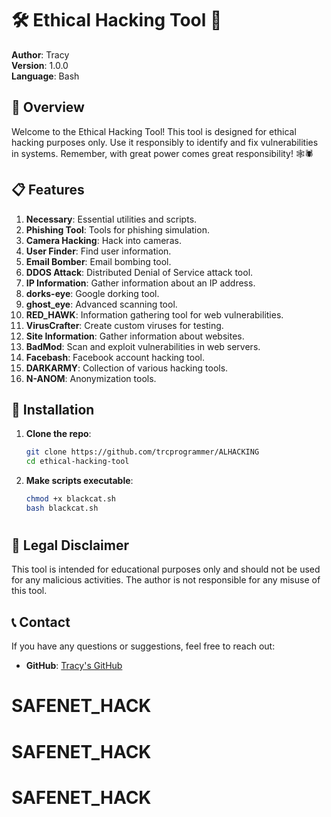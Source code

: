 

# 🛠️ Ethical Hacking Tool 🚀

**Author**: Tracy  
**Version**: 1.0.0  
**Language**: Bash

## 🌟 Overview

Welcome to the Ethical Hacking Tool! This tool is designed for ethical hacking purposes only. Use it responsibly to identify and fix vulnerabilities in systems. Remember, with great power comes great responsibility! 🕸️🕷️

## 📋 Features

1. **Necessary**: Essential utilities and scripts.
2. **Phishing Tool**: Tools for phishing simulation.
3. **Camera Hacking**: Hack into cameras.
4. **User Finder**: Find user information.
5. **Email Bomber**: Email bombing tool.
6. **DDOS Attack**: Distributed Denial of Service attack tool.
7. **IP Information**: Gather information about an IP address.
8. **dorks-eye**: Google dorking tool.
9. **ghost_eye**: Advanced scanning tool.
10. **RED_HAWK**: Information gathering tool for web vulnerabilities.
11. **VirusCrafter**: Create custom viruses for testing.
12. **Site Information**: Gather information about websites.
13. **BadMod**: Scan and exploit vulnerabilities in web servers.
14. **Facebash**: Facebook account hacking tool.
15. **DARKARMY**: Collection of various hacking tools.
16. **N-ANOM**: Anonymization tools.

## 📂 Installation

1. **Clone the repo**:
   ```bash
   git clone https://github.com/trcprogrammer/ALHACKING
   cd ethical-hacking-tool
   ```

2. **Make scripts executable**:
   ```bash
   chmod +x blackcat.sh
   bash blackcat.sh
   ```

#
## 🧠 Legal Disclaimer

This tool is intended for educational purposes only and should not be used for any malicious activities. The author is not responsible for any misuse of this tool.

## 📞 Contact

If you have any questions or suggestions, feel free to reach out:
- **GitHub**: [Tracy's GitHub](https://github.com/trcprogrammer)
# SAFENET_HACK
# SAFENET_HACK
# SAFENET_HACK
